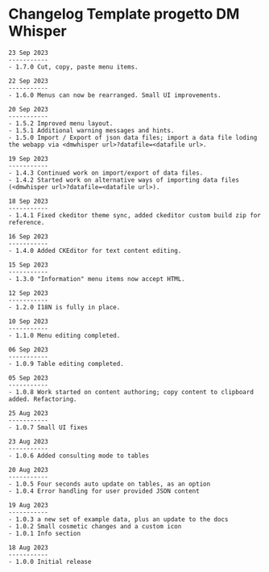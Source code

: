 # Changelog Template progetto DM Whisper


    23 Sep 2023
    -----------
    - 1.7.0 Cut, copy, paste menu items.

    22 Sep 2023
    -----------
    - 1.6.0 Menus can now be rearranged. Small UI improvements.

    20 Sep 2023
    -----------
    - 1.5.2 Improved menu layout.
    - 1.5.1 Additional warning messages and hints.
    - 1.5.0 Import / Export of json data files; import a data file loding the webapp via <dmwhisper url>?datafile=<datafile url>.

    19 Sep 2023
    -----------
    - 1.4.3 Continued work on import/export of data files.
    - 1.4.2 Started work on alternative ways of importing data files (<dmwhisper url>?datafile=<datafile url>).

    18 Sep 2023
    -----------
    - 1.4.1 Fixed ckeditor theme sync, added ckeditor custom build zip for reference.

    16 Sep 2023
    -----------
    - 1.4.0 Added CKEditor for text content editing.

    15 Sep 2023
    -----------
    - 1.3.0 "Information" menu items now accept HTML.

    12 Sep 2023
    -----------
    - 1.2.0 I18N is fully in place.

    10 Sep 2023
    -----------
    - 1.1.0 Menu editing completed.

    06 Sep 2023
    -----------
    - 1.0.9 Table editing completed.

    05 Sep 2023
    -----------
    - 1.0.8 Work started on content authoring; copy content to clipboard added. Refactoring.

    25 Aug 2023
    -----------
    - 1.0.7 Small UI fixes

    23 Aug 2023
    -----------
    - 1.0.6 Added consulting mode to tables

    20 Aug 2023
    -----------
    - 1.0.5 Four seconds auto update on tables, as an option
    - 1.0.4 Error handling for user provided JSON content
  
    19 Aug 2023
    -----------
    - 1.0.3 a new set of example data, plus an update to the docs
    - 1.0.2 Small cosmetic changes and a custom icon
    - 1.0.1 Info section

    18 Aug 2023
    -----------
    - 1.0.0 Initial release
